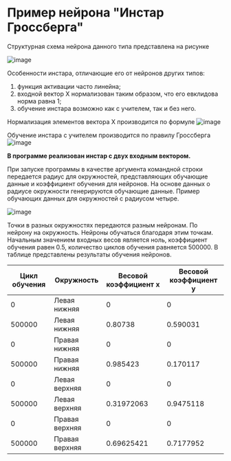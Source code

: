 # Пример нейрона "Инстар Гроссберга"
Структурная схема нейрона данного типа представлена на рисунке

![image](https://user-images.githubusercontent.com/107919914/174764255-36848b98-8d49-462e-bfc7-8487c2415de9.png)

Особенности инстара, отличающие его от нейронов других типов:
1.	функция активации часто линейна;
2.	входной вектор X нормализован таким образом, что его евклидова норма равна 1;
3.	обучение инстара возможно как с учителем, так и без него.

Нормализация элементов вектора X производится по формуле
  ![image](https://user-images.githubusercontent.com/107919914/174770042-2f2217cc-e2a1-4d72-a786-21654eac22f5.png)
  
  Обучение инстара с учителем производится по правилу Гроссберга ![image](https://user-images.githubusercontent.com/107919914/174770275-3bf0836a-7be4-4a00-9f1b-0820c400bc8a.png)

**В программе реализован инстар с двух входным вектором.** 

При запуске программы в качестве аргумента командной строки передается радиус для окружностей, представляющих обучающие данные и коэффициент обучения для нейронов. На основе данных о радиусе окружности генерируются обучающие данные. Пример обучающих данных для окружностей с радиусом четыре.

![image](https://user-images.githubusercontent.com/107919914/174771219-e0b2b660-7123-4889-8ccf-989dc8201e9d.png)

Точки в разных окружностях передаются разным нейронам. По нейрону на окружность. Нейроны обучаться благодаря этим точкам. Начальным значением входных весов является ноль, коэффициент обучения равен 0.5, количество циклов обучения равняется 500000. В таблице представлены результаты обучения нейронов.

| Цикл обучения |	Окружность |	Весовой коэффициент x	| Весовой коэффициент y |
| ------------- | ------------- | ------------- | ------------- |
| 0	| Левая нижняя | 0	| 0 |
| 500000 |	Левая нижняя |	0.80738 |	0.590031 |
| 0 |	Правая нижняя |	0 |	0 |
| 500000 |	Правая нижняя |	0.985423 |	0.170117 |
| 0 |	Левая верхняя |	0	| 0 |
| 500000	| Левая верхняя |	0.31972063 |	0.9475118 |
| 0	| Правая верхняя	| 0	| 0 |
| 500000	| Правая верхняя |	0.69625421 |	0.7177952 |
